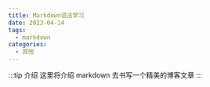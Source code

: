 ```yaml
---
title: Markdown语法学习
date: 2023-04-14
tags:
  - markdown
categories:
  - 其他
---
```


:::tip 介绍
这里将介绍 markdown 去书写一个精美的博客文章
:::

